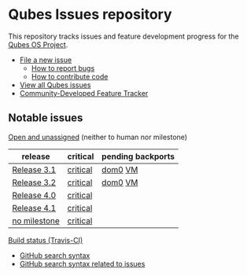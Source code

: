 Qubes Issues repository
=======================

This repository tracks issues and feature development progress for the [Qubes OS
Project](https://www.qubes-os.org/).

* [File a new issue](https://github.com/QubesOS/qubes-issues/issues/new)
  * [How to report bugs](https://www.qubes-os.org/doc/reporting-bugs/)
  * [How to contribute code](https://www.qubes-os.org/doc/contributing/#contributing-code)
* [View all Qubes issues](https://github.com/QubesOS/qubes-issues/issues)
* [Community-Developed Feature Tracker](https://www.qubes-os.org/qubes-issues/)


Notable issues
--------------

[Open and unassigned](https://github.com/QubesOS/qubes-issues/issues?q=is%3Aopen+is%3Aissue+no%3Aassignee+no%3Amilestone) (neither to human nor milestone)

| release | critical | pending backports |
|---------|----------|-------------------|
| [Release 3.1](https://github.com/QubesOS/qubes-issues/milestones/Release%203.1%20updates) | [critical](https://github.com/QubesOS/qubes-issues/issues?utf8=%E2%9C%93&q=is%3Aopen%20milestone%3A%22Release%203.1%20updates%22%20label%3A%22P%3A%20critical%22%20-label%3Awontfix) | [dom0](https://github.com/QubesOS/qubes-issues/issues?q=is%3Aopen+milestone%3A%22Release+3.1+updates%22+label%3Ar3.1-dom0-testing+label%3Ar3.1-dom0-stable) [VM](https://github.com/QubesOS/qubes-issues/issues?q=is:issue+-label:r3.1-fc23-stable+-label:r3.1-fc23-testing+label:r3.2-fc23-stable+is:closed+milestone:"Release+3.1+updates") |
| [Release 3.2](https://github.com/QubesOS/qubes-issues/issues?q=is%3Aopen+is%3Aissue+milestone%3A%22Release+3.2+updates%22) | [critical](https://github.com/QubesOS/qubes-issues/issues?utf8=%E2%9C%93&q=is%3Aopen%20is%3Aissue%20milestone%3A%22Release%203.2%20updates%22%20label%3A%22P%3A%20critical%22%20-label%3Awontfix) | [dom0](https://github.com/QubesOS/qubes-issues/issues?q=is%3Aopen+milestone%3A%22Release+3.2+updates%22+label%3Ar4.0-dom0-testing+label%3Ar4.0-dom0-stable) [VM](https://github.com/QubesOS/qubes-issues/issues?q=is:issue+-label:r3.2-fc25-stable+-label:r3.2-fc25-testing+label:r4.0-fc25-stable+is:closed+milestone:"Release+3.2+updates") |
| [Release 4.0](https://github.com/QubesOS/qubes-issues/issues?q=is%3Aopen+is%3Aissue+milestone%3A%22Release+4.0%22) | [critical](https://github.com/QubesOS/qubes-issues/issues?utf8=%E2%9C%93&q=is%3Aopen%20is%3Aissue%20milestone%3A%22Release%204.0%22%20label%3A%22P%3A%20critical%22%20-label%3Awontfix) |
| [Release 4.1](https://github.com/QubesOS/qubes-issues/issues?q=is%3Aopen+is%3Aissue+milestone%3A%22Release+4.1%22) | [critical](https://github.com/QubesOS/qubes-issues/issues?q=is%3Aopen+is%3Aissue+label%3A%22P%3A+critical%22+-label%3Awontfix+milestone%3A%22Release+4.1%22) |
| [no milestone](https://github.com/QubesOS/qubes-issues/issues?utf8=%E2%9C%93&q=is%3Aopen%20no%3Amilestone%20) | [critical](https://github.com/QubesOS/qubes-issues/issues?utf8=%E2%9C%93&q=is%3Aopen%20no%3Amilestone%20label%3A%22P%3A%20critical%22%20-label%3Awontfix) |

[Build status (Travis-CI)](travis_status.md)

* [GitHub search syntax](https://help.github.com/articles/search-syntax/)
* [GitHub search syntax related to issues](https://help.github.com/articles/searching-issues/)
